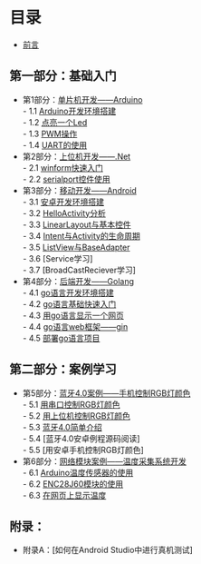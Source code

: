 # 目录
- [前言](preface.md)  

## 第一部分：基础入门
- 第1部分：[单片机开发——Arduino](1.0.md)  
        - 1.1 [Arduino开发环境搭建](1.1.md)  
        - 1.2 [点亮一个Led](1.2.md)  
        - 1.3 [PWM操作](1.3.md)  
        - 1.4 [UART的使用](1.4.md)  
- 第2部分：[上位机开发——.Net](2.0.md)  
        - 2.1 [winform快速入门](2.1.md)  
        - 2.2 [serialport控件使用](2.2.md)  
- 第3部分：[移动开发——Android](3.0.md)  
        - 3.1 [安卓开发环境搭建](3.1.md)  
        - 3.2 [HelloActivity分析](3.2.md)  
        - 3.3 [LinearLayout与基本控件](3.3.md)  
        - 3.4 [Intent与Activity的生命周期](3.4.md)  
        - 3.5 [ListView与BaseAdapter](3.5.md)  
        - 3.6 [Service学习]  
        - 3.7 [BroadCastReciever学习]  
- 第4部分：[后端开发——Golang](5.0.md)  
        - 4.1 [go语言开发环境搭建](5.1.md)  
        - 4.2 [go语言基础快速入门](5.2.md)  
        - 4.3 [用go语言显示一个网页](5.3.md)  
        - 4.4 [go语言web框架——gin](5.4.md)  
        - 4.5 [部署go语言项目](5.5.md)  

## 第二部分：案例学习
- 第5部分：[蓝牙4.0案例——手机控制RGB灯颜色](6.0.md)  
        - 5.1 [用串口控制RGB灯颜色](6.1.md)  
        - 5.2 [用上位机控制RGB灯颜色](6.2.md)  
        - 5.3 [蓝牙4.0简单介绍](6.3.md)  
        - 5.4 [蓝牙4.0安卓例程源码阅读]  
        - 5.5 [用安卓手机控制RGB灯颜色]  
- 第6部分：[网络模块案例——温度采集系统开发](7.0.md)  
        - 6.1 [Arduino温度传感器的使用](7.1.md)  
        - 6.2 [ENC28J60模块的使用](7.2.md)  
        - 6.3 [在网页上显示温度](7.3.md)  

## 附录：
- 附录A：[如何在Android Studio中进行真机测试]  
